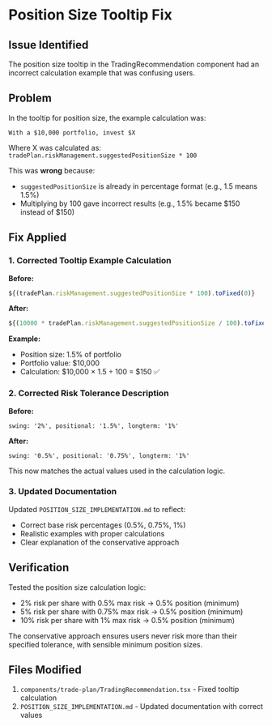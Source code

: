 # Position Size Tooltip Fix

## Issue Identified

The position size tooltip in the TradingRecommendation component had an incorrect calculation example that was confusing users.

## Problem

In the tooltip for position size, the example calculation was:

```
With a $10,000 portfolio, invest $X
```

Where X was calculated as: `tradePlan.riskManagement.suggestedPositionSize * 100`

This was **wrong** because:

- `suggestedPositionSize` is already in percentage format (e.g., 1.5 means 1.5%)
- Multiplying by 100 gave incorrect results (e.g., 1.5% became $150 instead of $150)

## Fix Applied

### 1. Corrected Tooltip Example Calculation

**Before:**

```typescript
${(tradePlan.riskManagement.suggestedPositionSize * 100).toFixed(0)}
```

**After:**

```typescript
${(10000 * tradePlan.riskManagement.suggestedPositionSize / 100).toFixed(0)}
```

**Example:**

- Position size: 1.5% of portfolio
- Portfolio value: $10,000
- Calculation: $10,000 × 1.5 ÷ 100 = $150 ✅

### 2. Corrected Risk Tolerance Description

**Before:**

```
swing: '2%', positional: '1.5%', longterm: '1%'
```

**After:**

```
swing: '0.5%', positional: '0.75%', longterm: '1%'
```

This now matches the actual values used in the calculation logic.

### 3. Updated Documentation

Updated `POSITION_SIZE_IMPLEMENTATION.md` to reflect:

- Correct base risk percentages (0.5%, 0.75%, 1%)
- Realistic examples with proper calculations
- Clear explanation of the conservative approach

## Verification

Tested the position size calculation logic:

- 2% risk per share with 0.5% max risk → 0.5% position (minimum)
- 5% risk per share with 0.75% max risk → 0.5% position (minimum)
- 10% risk per share with 1% max risk → 0.5% position (minimum)

The conservative approach ensures users never risk more than their specified tolerance, with sensible minimum position sizes.

## Files Modified

1. `components/trade-plan/TradingRecommendation.tsx` - Fixed tooltip calculation
2. `POSITION_SIZE_IMPLEMENTATION.md` - Updated documentation with correct values
